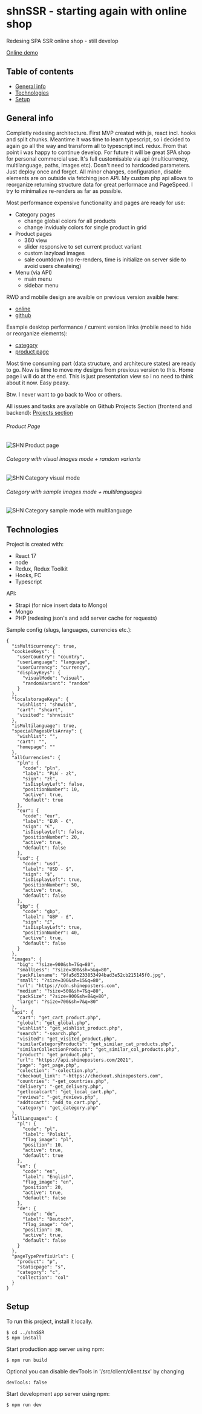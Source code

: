 # shnSSR - starting again with online shop
Redesing SPA SSR online shop - still develop

[Online demo](http://beta3.shineposters.com)

## Table of contents
* [General info](#general-info)
* [Technologies](#technologies)
* [Setup](#setup)

## General info
Completly redesing architecture. First MVP created with js, react incl. hooks and split chunks. Meantime it was time to learn typescript, so i decided to again go all the way and transform all to typescript incl. redux. From that point i was happy to continue develop. For future it will be great SPA shop for personal commercial use. It's full customisable via api (multicurrency, multilanguage, paths, images etc). Dosn't need to hardcoded parameters. Just deploy once and forget. All minor changes, configuration, disable elements are on outside via fetching json API. My custom php api allows to reorganize returning structure data for great performace and PageSpeed. I try to minimalize re-renders as far as possible.

Most performance expensive functionality and pages are ready for use:
* Category pages
	- change global colors for all products
	- change invidualy colors for single product in grid 
* Product pages
	- 360 view
	- slider responsive to set current product variant
	- custom lazyload images
	- sale countdown (no re-renders, time is initialize on server side to avoid users cheateing)
* Menu (via API)
	- main menu
	- sidebar menu

RWD and mobile design are avaible on previous version avaible here:
* [online](http://beta2.shineposters.com)
* [github](https://github.com/pietroczuk/shn)

Example desktop performance / current version links (mobile need to hide or reorganize elements):
* [category](https://pagespeed.web.dev/report?url=http%3A%2F%2Fbeta3.shineposters.com%2Fpl%2Fc%2Fdla-niej%2F&form_factor=desktop)
* [product page](https://pagespeed.web.dev/report?url=http%3A%2F%2Fbeta3.shineposters.com%2Fpl%2Fp%2Fplakat-when-something-is-important-enought-elon-musk%2F%3F5c7e89a680acee0ad6dffa43&form_factor=desktop)

Most time consuming part (data structure, and architecure states) are ready to go. Now is time to move my designs from previous version to this. Home page i will do at the end. This is just presentation view so i no need to think about it now. Easy peasy.

Btw. I never want to go back to Woo or others.

All issues and tasks are available on Github Projects Section (frontend and backend):
[Projects section](https://github.com/pietroczuk/shnSSR/projects?type=classic)

###### Product Page
![SHN Product page](https://raw.githubusercontent.com/pietroczuk/pietroczuk/main/images/shn-productpage.jpg)
###### Category with visual images mode + random variants
![SHN Category visual mode](https://raw.githubusercontent.com/pietroczuk/pietroczuk/main/images/shn-categorypage-visualmode.jpg)
###### Category with sample images mode + multilanguages
![SHN Category sample mode with multilanguage](https://raw.githubusercontent.com/pietroczuk/pietroczuk/main/images/shn-categorypage-multilanguage-simplemode.jpg)

## Technologies
Project is created with:
* React 17
* node
* Redux, Redux Toolkit
* Hooks, FC
* Typescript

API:
* Strapi (for nice insert data to Mongo)
* Mongo
* PHP (redesing json's and add server cache for requests)

Sample config (slugs, languages, currencies etc.):

```
{
  "isMulticurrency": true,
  "cookiesKeys": {
    "userCountry": "country",
    "userLanguage": "language",
    "userCurrency": "currency",
    "displayKeys": {
      "visualMode": "visual",
      "randomVariant": "random"
    }
  },
  "localstorageKeys": {
    "wishlist": "shnwish",
    "cart": "shcart",
    "visited": "shnvisit"
  },
  "isMultilanguage": true,
  "specialPagesUrlsArray": {
    "wishlist": "",
    "cart": "",
    "homepage": ""
  },
  "allCurrencies": {
    "pln": {
      "code": "pln",
      "label": "PLN - zł",
      "sign": "zł",
      "isDisplayLeft": false,
      "positionNumber": 10,
      "active": true,
      "default": true
    },
    "eur": {
      "code": "eur",
      "label": "EUR - €",
      "sign": "€",
      "isDisplayLeft": false,
      "positionNumber": 20,
      "active": true,
      "default": false
    },
    "usd": {
      "code": "usd",
      "label": "USD - $",
      "sign": "$",
      "isDisplayLeft": true,
      "positionNumber": 50,
      "active": true,
      "default": false
    },
    "gbp": {
      "code": "gbp",
      "label": "GBP - £",
      "sign": "£",
      "isDisplayLeft": true,
      "positionNumber": 40,
      "active": true,
      "default": false
    }
  },
  "images": {
    "big": "?size=900&sh=7&q=80",
    "smallLess": "?size=300&sh=5&q=80",
    "packFilename": "9fa5d5233853494bad3e52cb215145f0.jpg",
    "small": "?size=300&sh=15&q=80",
    "url": "https://cdn.shineposters.com",
    "medium": "?size=500&sh=7&q=80",
    "packSize": "?size=900&sh=8&q=80",
    "large": "?size=700&sh=7&q=80"
  },
  "api": {
    "cart": "get_cart_product.php",
    "global": "get_global.php",
    "wishlist": "get_wishlist_product.php",
    "search": "-search.php",
    "visited": "get_visited_product.php",
    "similarCategoryProducts": "get_similar_cat_products.php",
    "similarCollectionProducts": "get_similar_col_products.php",
    "product": "get_product.php",
    "url": "https://api.shineposters.com/2021",
    "page": "get_page.php",
    "colection": "-colection.php",
    "checkout_link": "-https://checkout.shineposters.com",
    "countries": "-get_countries.php",
    "delivery": "-get_delivery.php",
    "getlocalcart": "get_local_cart.php",
    "reviews": "-get_reviews.php",
    "addtocart": "add_to_cart.php",
    "category": "get_category.php"
  },
  "allLanguages": {
    "pl": {
      "code": "pl",
      "label": "Polski",
      "flag_image": "pl",
      "position": 10,
      "active": true,
      "default": true
    },
    "en": {
      "code": "en",
      "label": "English",
      "flag_image": "en",
      "position": 20,
      "active": true,
      "default": false
    },
    "de": {
      "code": "de",
      "label": "Deutsch",
      "flag_image": "de",
      "position": 30,
      "active": true,
      "default": false
    }
  },
  "pageTypePrefixUrls": {
    "product": "p",
    "staticpage": "s",
    "category": "c",
    "collection": "col"
  }
}
```
	
## Setup
To run this project, install it locally.

```
$ cd ../shnSSR
$ npm install
```

Start production app server using npm:

```
$ npm run build
```
Optional you can disable devTools in '/src/client/client.tsx' by changing
```
devTools: false
```


Start development app server using npm:

```
$ npm run dev
```
